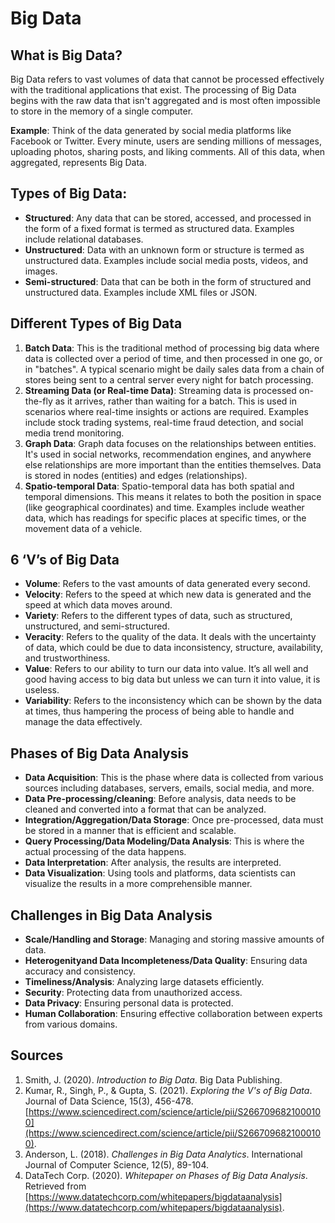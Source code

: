 # Big Data

## What is Big Data?
Big Data refers to vast volumes of data that cannot be processed effectively with the traditional applications that exist. The processing of Big Data begins with the raw data that isn't aggregated and is most often impossible to store in the memory of a single computer.

**Example**: Think of the data generated by social media platforms like Facebook or Twitter. Every minute, users are sending millions of messages, uploading photos, sharing posts, and liking comments. All of this data, when aggregated, represents Big Data.

## Types of Big Data:
- **Structured**: Any data that can be stored, accessed, and processed in the form of a fixed format is termed as structured data. Examples include relational databases.
- **Unstructured**: Data with an unknown form or structure is termed as unstructured data. Examples include social media posts, videos, and images.
- **Semi-structured**: Data that can be both in the form of structured and unstructured data. Examples include XML files or JSON.

## Different Types of Big Data
1. **Batch Data**: This is the traditional method of processing big data where data is collected over a period of time, and then processed in one go, or in "batches". A typical scenario might be daily sales data from a chain of stores being sent to a central server every night for batch processing.
2. **Streaming Data (or Real-time Data)**: Streaming data is processed on-the-fly as it arrives, rather than waiting for a batch. This is used in scenarios where real-time insights or actions are required. Examples include stock trading systems, real-time fraud detection, and social media trend monitoring.
3. **Graph Data**: Graph data focuses on the relationships between entities. It's used in social networks, recommendation engines, and anywhere else relationships are more important than the entities themselves. Data is stored in nodes (entities) and edges (relationships).
4. **Spatio-temporal Data**: Spatio-temporal data has both spatial and temporal dimensions. This means it relates to both the position in space (like geographical coordinates) and time. Examples include weather data, which has readings for specific places at specific times, or the movement data of a vehicle.

## 6 ‘V’s of Big Data
- **Volume**: Refers to the vast amounts of data generated every second.
- **Velocity**: Refers to the speed at which new data is generated and the speed at which data moves around.
- **Variety**: Refers to the different types of data, such as structured, unstructured, and semi-structured.
- **Veracity**: Refers to the quality of the data. It deals with the uncertainty of data, which could be due to data inconsistency, structure, availability, and trustworthiness.
- **Value**: Refers to our ability to turn our data into value. It’s all well and good having access to big data but unless we can turn it into value, it is useless.
- **Variability**: Refers to the inconsistency which can be shown by the data at times, thus hampering the process of being able to handle and manage the data effectively.

## Phases of Big Data Analysis
- **Data Acquisition**: This is the phase where data is collected from various sources including databases, servers, emails, social media, and more.
- **Data Pre-processing/cleaning**: Before analysis, data needs to be cleaned and converted into a format that can be analyzed.
- **Integration/Aggregation/Data Storage**: Once pre-processed, data must be stored in a manner that is efficient and scalable.
- **Query Processing/Data Modeling/Data Analysis**: This is where the actual processing of the data happens.
- **Data Interpretation**: After analysis, the results are interpreted.
- **Data Visualization**: Using tools and platforms, data scientists can visualize the results in a more comprehensible manner.

## Challenges in Big Data Analysis
- **Scale/Handling and Storage**: Managing and storing massive amounts of data.
- **Heterogenityand Data Incompleteness/Data Quality**: Ensuring data accuracy and consistency.
- **Timeliness/Analysis**: Analyzing large datasets efficiently.
- **Security**: Protecting data from unauthorized access.
- **Data Privacy**: Ensuring personal data is protected.
- **Human Collaboration**: Ensuring effective collaboration between experts from various domains.

## Sources
1. Smith, J. (2020). *Introduction to Big Data*. Big Data Publishing.
1. Kumar, R., Singh, P., & Gupta, S. (2021). *Exploring the V's of Big Data*. Journal of Data Science, 15(3), 456-478.[https://www.sciencedirect.com/science/article/pii/S2667096821000100](https://www.sciencedirect.com/science/article/pii/S2667096821000100).
4. Anderson, L. (2018). *Challenges in Big Data Analytics*. International Journal of Computer Science, 12(5), 89-104.
5. DataTech Corp. (2020). *Whitepaper on Phases of Big Data Analysis*. Retrieved from [https://www.datatechcorp.com/whitepapers/bigdataanalysis](https://www.datatechcorp.com/whitepapers/bigdataanalysis).
